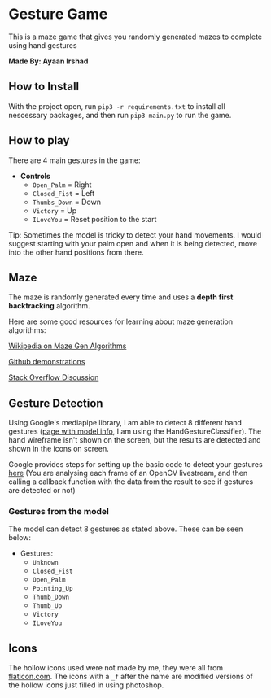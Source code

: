 # Gesture Game
This is a maze game that gives you randomly generated mazes to complete using hand gestures

**Made By: Ayaan Irshad**

## How to Install
With the project open, run `pip3 -r requirements.txt` to install all nescessary packages, and then run `pip3 main.py` to run the game.

## How to play
There are 4 main gestures in the game:
* **Controls**
  * `Open_Palm` = Right
  * `Closed_Fist` = Left
  * `Thumbs_Down` = Down
  * `Victory` = Up
  * `ILoveYou` = Reset position to the start

Tip: Sometimes the model is tricky to detect your hand movements. I would suggest starting with your palm open and when it is being detected, move into the other hand positions from there.

## Maze
The maze is randomly generated every time and uses a **depth first backtracking** algorithm.

Here are some good resources for learning about maze generation algorithms:

[Wikipedia on Maze Gen Algorithms](https://en.wikipedia.org/wiki/Maze_generation_algorithm)

[Github demonstrations](https://github.com/john-science/mazelib/blob/main/docs/MAZE_GEN_ALGOS.md)

[Stack Overflow Discussion]( https://stackoverflow.com/questions/38502/whats-a-good-algorithm-to-generate-a-maze)

## Gesture Detection
Using Google's mediapipe library, I am able to detect 8 different hand gestures ([page with model info](https://ai.google.dev/edge/mediapipe/solutions/vision/gesture_recognizer#custom_models), I am using the HandGestureClassifier).
The hand wireframe isn't shown on the screen, but the results are detected and shown in the icons on screen.

Google provides steps for setting up the basic code to detect your gestures [here](https://ai.google.dev/edge/mediapipe/solutions/vision/gesture_recognizer/python#live-stream)
(You are analysing each frame of an OpenCV livestream, and then calling a callback function with the data from the result to see if gestures are detected or not)


### Gestures from the model

The model can detect 8 gestures as stated above. These can be seen below:
* Gestures:
  * `Unknown`
  * `Closed_Fist`
  * `Open_Palm`
  * `Pointing_Up`
  * `Thumb_Down`
  * `Thumb_Up`
  * `Victory`
  * `ILoveYou`

## Icons
The hollow icons used were not made by me, they were all from
[flaticon.com](https://www.flaticon.com/). The icons with a `_f` after the name are modified versions of the hollow icons just filled in using photoshop.

